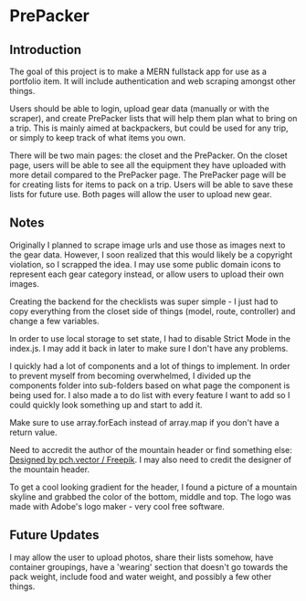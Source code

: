 # PrePacker

## Introduction

The goal of this project is to make a MERN fullstack app for use as a portfolio item. It will include authentication and web scraping amongst other things.

Users should be able to login, upload gear data (manually or with the scraper), and create PrePacker lists that will help them plan what to bring on a trip. This is mainly aimed at backpackers, but could be used for any trip, or simply to keep track of what items you own.

There will be two main pages: the closet and the PrePacker. On the closet page, users will be able to see all the equipment they have uploaded with more detail compared to the PrePacker page. The PrePacker page will be for creating lists for items to pack on a trip. Users will be able to save these lists for future use. Both pages will allow the user to upload new gear.

## Notes

Originally I planned to scrape image urls and use those as images next to the gear data. However, I soon realized that this would likely be a copyright violation, so I scrapped the idea. I may use some public domain icons to represent each gear category instead, or allow users to upload their own images.

Creating the backend for the checklists was super simple - I just had to copy everything from the closet side of things (model, route, controller) and change a few variables.

In order to use local storage to set state, I had to disable Strict Mode in the index.js. I may add it back in later to make sure I don't have any problems.

I quickly had a lot of components and a lot of things to implement. In order to prevent myself from becoming overwhelmed, I divided up the components folder into sub-folders based on what page the component is being used for. I also made a to do list with every feature I want to add so I could quickly look something up and start to add it.

Make sure to use array.forEach instead of array.map if you don't have a return value.

Need to accredit the author of the mountain header or find something else: <a href="http://www.freepik.com">Designed by pch.vector / Freepik</a>. I may also need to credit the designer of the mountain header.

To get a cool looking gradient for the header, I found a picture of a mountain skyline and grabbed the color of the bottom, middle and top. The logo was made with Adobe's logo maker - very cool free software.

## Future Updates

I may allow the user to upload photos, share their lists somehow, have container groupings, have a 'wearing' section that doesn't go towards the pack weight, include food and water weight, and possibly a few other things.